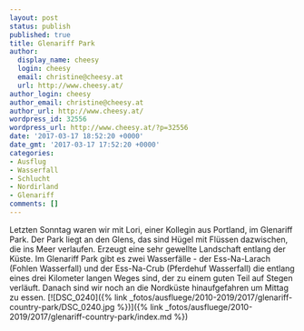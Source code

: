 ```yaml
---
layout: post
status: publish
published: true
title: Glenariff Park
author:
  display_name: cheesy
  login: cheesy
  email: christine@cheesy.at
  url: http://www.cheesy.at/
author_login: cheesy
author_email: christine@cheesy.at
author_url: http://www.cheesy.at/
wordpress_id: 32556
wordpress_url: http://www.cheesy.at/?p=32556
date: '2017-03-17 18:52:20 +0000'
date_gmt: '2017-03-17 17:52:20 +0000'
categories:
- Ausflug
- Wasserfall
- Schlucht
- Nordirland
- Glenariff
comments: []
---
```

Letzten Sonntag waren wir mit Lori, einer Kollegin aus Portland, im Glenariff Park. Der Park liegt an den Glens, das sind Hügel mit Flüssen dazwischen, die ins Meer verlaufen. Erzeugt eine sehr gewellte Landschaft entlang der Küste. Im Glenariff Park gibt es zwei Wasserfälle - der Ess-Na-Larach (Fohlen Wasserfall) und der Ess-Na-Crub (Pferdehuf Wasserfall) die entlang eines drei Kilometer langen Weges sind, der zu einem guten Teil auf Stegen verläuft. Danach sind wir noch an die Nordküste hinaufgefahren um Mittag zu essen.
[![DSC_0240]({% link _fotos/ausfluege/2010-2019/2017/glenariff-country-park/DSC_0240.jpg %})]({% link _fotos/ausfluege/2010-2019/2017/glenariff-country-park/index.md %})
